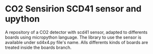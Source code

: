 # CO2 Sensirion SCD41 sensor and upython
A repository of a CO2 detector with scd41 sensor, adapted to differents boards using micropython language.
The library to use the sensor is available under sd4x4.py file's name.
Alls differents kinds of boards are treated inside the boards branch.

